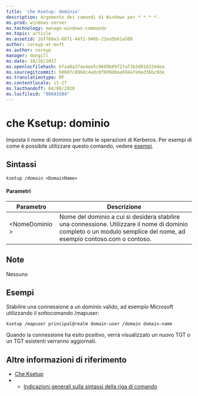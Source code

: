 ```yaml
---
title: 'che Ksetup: dominio'
description: Argomento dei comandi di Windows per * * * *-
ms.prod: windows-server
ms.technology: manage-windows-commands
ms.topic: article
ms.assetid: 2ef766e3-6071-44f2-946b-22ea5b61a508
author: coreyp-at-msft
ms.author: coreyp
manager: dongill
ms.date: 10/16/2017
ms.openlocfilehash: bfaa8a37ae4ee5c9669b09f27a73b3d016324dea
ms.sourcegitcommit: b00d7c8968c4adc8f699dbee694afe6ed36bc9de
ms.translationtype: MT
ms.contentlocale: it-IT
ms.lasthandoff: 04/08/2020
ms.locfileid: "80841584"
---
```

# <a name="ksetupdomain"></a>che Ksetup: dominio



Imposta il nome di dominio per tutte le operazioni di Kerberos. Per esempi di come è possibile utilizzare questo comando, vedere [esempi](#BKMK_Examples).

## <a name="syntax"></a>Sintassi

```
ksetup /domain <DomainName>
```

#### <a name="parameters"></a>Parametri

|Parametro|Descrizione|
|---------|-----------|
|\<NomeDominio >|Nome del dominio a cui si desidera stabilire una connessione. Utilizzare il nome di dominio completo o un modulo semplice del nome, ad esempio contoso.com o contoso.|

## <a name="remarks"></a>Note

Nessuno

## <a name="examples"></a><a name=BKMK_Examples></a>Esempi

Stabilire una connessione a un dominio valido, ad esempio Microsoft utilizzando il sottocomando /mapuser:
```
ksetup /mapuser principal@realm domain-user /domain domain-name
```
Quando la connessione ha esito positivo, verrà visualizzato un nuovo TGT o un TGT esistenti verranno aggiornati.

## <a name="additional-references"></a>Altre informazioni di riferimento

-   [Che Ksetup](ksetup.md)
-   - [Indicazioni generali sulla sintassi della riga di comando](command-line-syntax-key.md)